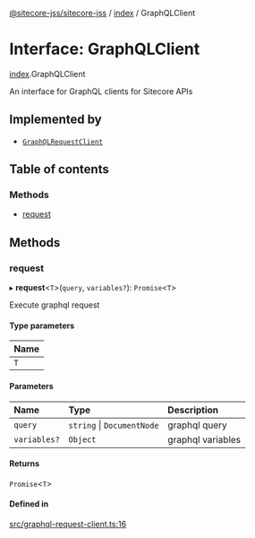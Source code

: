 [@sitecore-jss/sitecore-jss](../README.md) / [index](../modules/index.md) / GraphQLClient

# Interface: GraphQLClient

[index](../modules/index.md).GraphQLClient

An interface for GraphQL clients for Sitecore APIs

## Implemented by

- [`GraphQLRequestClient`](../classes/index.GraphQLRequestClient.md)

## Table of contents

### Methods

- [request](index.GraphQLClient.md#request)

## Methods

### request

▸ **request**<`T`\>(`query`, `variables?`): `Promise`<`T`\>

Execute graphql request

#### Type parameters

| Name |
| :------ |
| `T` |

#### Parameters

| Name | Type | Description |
| :------ | :------ | :------ |
| `query` | `string` \| `DocumentNode` | graphql query |
| `variables?` | `Object` | graphql variables |

#### Returns

`Promise`<`T`\>

#### Defined in

[src/graphql-request-client.ts:16](https://github.com/Sitecore/jss/blob/a1b73207b/packages/sitecore-jss/src/graphql-request-client.ts#L16)
